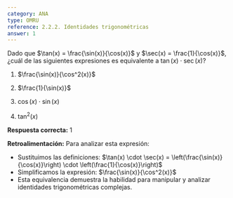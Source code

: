 ```yaml
---
category: ANA
type: OMRU
reference: 2.2.2. Identidades trigonométricas
answer: 1
---
```


Dado que $\tan(x) = \frac{\sin(x)}{\cos(x)}$ y $\sec(x) = \frac{1}{\cos(x)}$, ¿cuál de las siguientes expresiones es equivalente a $\tan(x) \cdot \sec(x)$?

1. $\frac{\sin(x)}{\cos^2(x)}$

2. $\frac{1}{\sin(x)}$

3. $\cos(x) \cdot \sin(x)$

4. $\tan^2(x)$

**Respuesta correcta:** 1

**Retroalimentación:** Para analizar esta expresión:

- Sustituimos las definiciones: $\tan(x) \cdot \sec(x) = \left(\frac{\sin(x)}{\cos(x)}\right) \cdot \left(\frac{1}{\cos(x)}\right)$
- Simplificamos la expresión: $\frac{\sin(x)}{\cos^2(x)}$
- Esta equivalencia demuestra la habilidad para manipular y analizar identidades trigonométricas complejas.
 